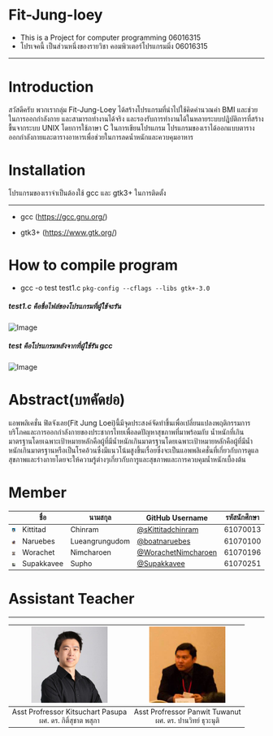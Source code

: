 # Fit-Jung-loey
- This is a Project for computer programming 06016315
- โปรเจคนี้ เป็นส่วนหนึ่งของรายวิชา คอมพิวเตอร์โปรแกรมมิ่ง 06016315
---------------------
# Introduction
  สวัสดีครับ พวกเรากลุ่ม Fit-Jung-Loey ได้สร้างโปรแกรมที่นำไปใช้คิดคำนวณค่า BMI และช่วยในการออกกำลังกาย และสามารถทำงานได้จริง และรองรับการทำงานได้ในหลายระบบปฎิบัติการที่สร้างขื้นจากระบบ UNIX โดยการใช้ภาษา C ในการเขียนโปรแกรม โปรแกรมของเราได้ออกแบบตารางออกกำลังกายและตารางอาหารเพื่อช่วยในการลดน้ำหนักและควบคุมอาหาร

# Installation
โปรแกรมของเราจำเป็นต้องใช้ gcc และ gtk3+ ในการติดตั้ง

----------------------
 - gcc (https://gcc.gnu.org/)
 
 - gtk3+ (https://www.gtk.org/)
 
 # How to compile program
 
 - gcc -o test test1.c `pkg-config --cflags --libs gtk+-3.0`

##### test1.c คือชื่อไฟล์ของโปรแกรมที่ผู้ใช้จะรัน
![Image](https://i.ytimg.com/vi/B-ru-q_Bm2I/maxresdefault.jpg)

##### test คือโปรแกรมหลังจากที่ผู้ใช้รัน gcc
![Image](http://www.as2.com/pictures/png/test-1-us.png)

# Abstract(บทคัดย่อ)

  แอพพลิเคชั่น ฟิตจังเลย(Fit Jung Loei)นี้มีจุดประสงค์จัดทำขึ้นเพื่อเปลี่ยนแปลงพฤติกรรมการบริโภคและการออกกำลังกายของประชากรไทยเพื่อลดปัญหาสุขภาพที่มาพร้อมกับ
น้ำหนักที่เกินมาตรฐานโดยเฉพาะเป้าหมายหลักคือผู้ที่มีน้ำหนักเกินมาตรฐานโดยเฉพาะเป้าหมายหลักคือผู้ที่มีน้ำหนักเกินมาตรฐานหรือเป็นโรคอ้วนซึ่งมีแนวโน้มสูงขึ้นเรื่อยซึ่งจะเป็นแอพพลิเคชั่นที่เกี่ยวกับการดูแลสุขภาพและร่างกายโดยจะให้ความรู้ต่างๆเกี่ยวกับการูและสุขภาพและการควบคุมน้ำหนักเบื้องต้น


# Member

   |  |ชื่อ|นามสกุล|GitHub Username|รหัสนักศึกษา|
|:-:|--|------|---------------|---------|
|<img src="img/team1.jpg" width="120px" alt="" style="max-width:100%;">|Kittitad|Chinram|[@sKittitadchinram](https://github.com/Kittitadchinram)|61070013|
|<img src="img/team2.jpg" width="120px" alt="" style="max-width:100%;">|Naruebes|Lueangrungudom|[@boatnaruebes](https://github.com/boatnaruebes)|61070100|
|<img src="img/team3.jpg" width="120px" alt="" style="max-width:100%;">|Worachet|Nimcharoen|[@WorachetNimcharoen](https://github.com/WorachetNimcharoen)|61070196|
|<img src="img/team4.jpg" width="120px" alt="" style="max-width:100%;">|Supakkavee|Supho|[@Supakkavee](https://github.com/Supakkavee)|61070251|

# Assistant Teacher
-----------------

<table>
<thead>
<tr>
<th align="center"><img src="img/Professer1.jpg" width="150px" alt="" style="max-width:100%;"></a></th>
<th align="center"><img src="img/Professer2.jpg" width="150px" alt="" style="max-width:100%;"></a></th>
</tr>
</thead>
<tbody>
<tr>
<td align="center"> Asst Profressor Kitsuchart Pasupa<br>ผศ. ดร. กิติ์สุชาต พสุภา</td>
<td align="center"> Asst Profressor Panwit Tuwanut<br>ผศ. ดร. ปานวิทย์ ธุวะนุติ</td>
</tr>
</tbody>
</table>
